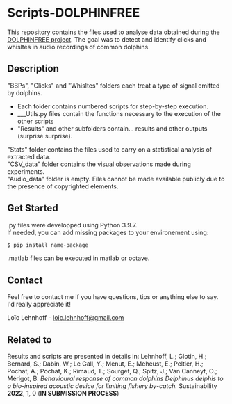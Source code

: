 # Scripts-DOLPHINFREE
This repository contains the files used to analyse data obtained during the <a href="https://umr-marbec.fr/en/the-projects/dolphinfree/">DOLPHINFREE project</a>. The goal was to detect and identify clicks and whisltes in audio recordings of common dolphins. 

## Description
"BBPs", "Clicks" and "Whisltes" folders each treat a type of signal emitted by dolphins.   
- Each folder contains numbered scripts for step-by-step execution. 
- ___Utils.py files contain the functions necessary to the execution of the other scripts
- "Results" and other subfolders contain... results and other outputs (surprise surprise).  

"Stats" folder contains the files used to carry on a statistical analysis of extracted data.   
"CSV_data" folder contains the visual observations made during experiments.  
"Audio_data" folder is empty. Files cannot be made available publicly due to the presence of copyrighted elements.

## Get Started
.py files were developped using Python 3.9.7.  
If needed, you can add missing packages to your environement using: 
```bash
$ pip install name-package
```

.matlab files can be executed in matlab or octave.

## Contact
Feel free to contact me if you have questions, tips or anything else to say. I'd really appreciate it!

Loïc Lehnhoff - <loic.lehnhoff@gmail.com>

## Related to
Results and scripts are presented in details in: Lehnhoff, L.; Glotin, H.; Bernard, S.; Dabin, W.; Le Gall, Y.; Menut, E.; Meheust, E.; Peltier, H.; Pochat, A.; Pochat, K.; Rimaud, T.; Sourget, Q.; Spitz, J.; Van Canneyt, O.; Mérigot, B. *Behavioural response of common *dolphins Delphinus* delphis to a bio-inspired acoustic device for limiting fishery by-catch.* Sustainability **2022**, 1, 0 (**IN SUBMISSION PROCESS**)